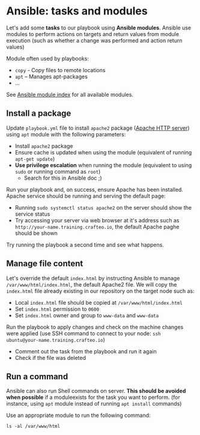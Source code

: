 # Ansible: tasks and modules

Let's add some **tasks** to our playbook using **Ansible modules**. Ansible use modules to perform actions on targets and return values from module execution (such as whether a change was performed and action return values)

Module often used by playbooks:

- `copy` - Copy files to remote locations
- `apt` – Manages apt-packages
- ...

See [Ansible module index](https://docs.ansible.com/ansible/latest/modules/modules_by_category.html) for all available modules.

## Install a package

Update `playbook.yml` file to install `apache2` package ([Apache HTTP server](https://httpd.apache.org/)) using `apt` module with the following parameters:

- Install `apache2` package
- Ensure cache is updated when using the module (equivalent of running `apt-get update`)
- **Use privilege escalation** when running the module (equivalent to using `sudo` or running command as `root`)
  - Search for this in Ansible doc ;)

Run your playbook and, on success, ensure Apache has been installed. Apache service should be running and serving the default page:

- Running `sudo systemctl status apache2` on the server should show the service status
- Try accessing your server via web browser at it's address such as `http://your-name.training.crafteo.io`, the default Apache paghe should be shown

Try running the playbook a second time and see what happens.

## Manage file content

Let's override the default `index.html` by instructing Ansible to manage `/var/www/html/index.html`, the default Apache2 file. We will copy the `index.html` file already existing in our repository on the target node such as:

- Local `index.html` file should be copied at `/var/www/html/index.html`
- Set `index.html` permission to `0600`
- Set `index.html` owner and group to `www-data` and `www-data`

Run the playbook to apply changes and check on the machine changes were applied (use SSH command to connect to your node: `ssh ubuntu@your-name.training.crafteo.io`)

- Comment out the task from the playbook and run it again
- Check if the file was deleted

## Run a command

Ansible can also run Shell commands on server. **This should be avoided when possible** if a moduleexists for the task you want to perform. (for instance, using `apt` module instead of running `apt install` commands)

Use an appropriate module to run the following command:

```
ls -al /var/www/html
```

